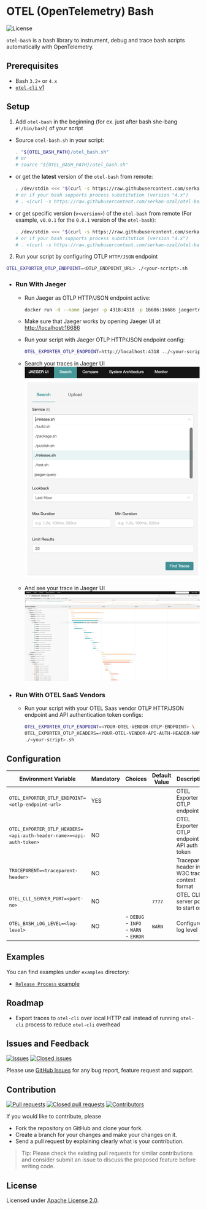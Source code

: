 # OTEL (OpenTelemetry) Bash

![License](https://img.shields.io/badge/License-Apache_2.0-blue.svg)

`otel-bash` is a bash library to instrument, debug and trace bash scripts automatically with OpenTelemetry.

## Prerequisites
- Bash `3.2+` or `4.x`
- [`otel-cli` v1](https://github.com/serkan-ozal/otel-cli)

## Setup

1. Add `otel-bash` in the beginning (for ex. just after bash she-bang `#!/bin/bash`) of your script 

  - Source `otel-bash.sh` in your script:
    ```bash
    . "${OTEL_BASH_PATH}/otel_bash.sh"
    # or
    # source "${OTEL_BASH_PATH}/otel_bash.sh"
    ```

  - or get the **latest** version of the `otel-bash` from remote:
    ```bash
    . /dev/stdin <<< "$(curl -s https://raw.githubusercontent.com/serkan-ozal/otel-bash/master/otel_bash.sh)"
    # or if your bash supports process substitution (version "4.x")
    # . <(curl -s https://raw.githubusercontent.com/serkan-ozal/otel-bash/master/otel_bash.sh)
    ```

  - or get specific version (`v<version>`) of the `otel-bash` from remote (For example, `v0.0.1` for the `0.0.1` version of the `otel-bash`):
    ```bash
    . /dev/stdin <<< "$(curl -s https://raw.githubusercontent.com/serkan-ozal/otel-bash/v0.0.1/otel_bash.sh)"
    # or if your bash supports process substitution (version "4.x")
    # . <(curl -s https://raw.githubusercontent.com/serkan-ozal/otel-bash/v0.0.1/otel_bash.sh)
    ```

2. Run your script by configuring OTLP `HTTP/JSON` endpoint

  ```bash
  OTEL_EXPORTER_OTLP_ENDPOINT=<OTLP_ENDPOINT_URL> ./<your-script>.sh
  ```

  - ### Run With Jaeger

    - Run Jaeger as OTLP HTTP/JSON endpoint active:
      ```bash
      docker run -d --name jaeger -p 4318:4318 -p 16686:16686 jaegertracing/all-in-one:1.47
      ```

    - Make sure that Jaeger works by opening Jaeger UI at [http://localhost:16686](http://localhost:16686)

    - Run your script with Jaeger OTLP HTTP/JSON endpoint config:
      ```bash
      OTEL_EXPORTER_OTLP_ENDPOINT=http://localhost:4318 ../<your-script>.sh
      ```

    - Search your traces in Jaeger UI
      ![Search Traces](./examples/release-process/images/search-trace.png)

    - And see your trace in Jaeger UI
      ![See Trace](./examples/release-process/images/see-trace.png)

  - ### Run With OTEL SaaS Vendors

    - Run your script with your OTEL Saas vendor OTLP HTTP/JSON endpoint and API authentication token configs: 
      ```bash
      OTEL_EXPORTER_OTLP_ENDPOINT=<YOUR-OTEL-VENDOR-OTLP-ENDPOINT> \
      OTEL_EXPORTER_OTLP_HEADERS=<YOUR-OTEL-VENDOR-API-AUTH-HEADER-NAME>=<YOUR-OTEL-VENDOR-API-AUTH-TOKEN> \
      ./<your-script>.sh
      ```

## Configuration

| Environment Variable                                                 | Mandatory | Choices                                              | Default Value | Description                                    | Example                                                               |
|----------------------------------------------------------------------|-----------|------------------------------------------------------|---------------|------------------------------------------------|-----------------------------------------------------------------------|
| `OTEL_EXPORTER_OTLP_ENDPOINT=<otlp-endpoint-url>`                    | YES       |                                                      |               | OTEL Exporter OTLP endpoint                    | `OTEL_EXPORTER_OTLP_ENDPOINT=https://collector.otel.io`               |
| `OTEL_EXPORTER_OTLP_HEADERS=<api-auth-header-name>=<api-auth-token>` | NO        |                                                      |               | OTEL Exporter OTLP endpoint API auth token     | `OTEL_EXPORTER_OTLP_HEADERS=x-vendor-api-key=abcdefgh-12345678`       |
| `TRACEPARENT=<traceparent-header>`                                   | NO        |                                                      |               | Traceparent header in W3C trace context format | `TRACEPARENT=00-84b54e9330faae5350f0dd8673c98146-279fa73bc935cc05-01` |
| `OTEL_CLI_SERVER_PORT=<port-no>`                                     | NO        |                                                      | `7777`        | OTEL CLI server port to start on               | `OTEL_CLI_SERVER_PORT=1234`                                           |
| `OTEL_BASH_LOG_LEVEL=<log-level>`                                    | NO        | - `DEBUG` <br> - `INFO` <br> - `WARN` <br> - `ERROR` | `WARN`        | Configure log level                            | `OTEL_BASH_LOG_LEVEL=DEBUG`                                           | 

## Examples

You can find examples under `examples` directory:
- [`Release Process` example](./examples/release-process/README.md)

## Roadmap

- Export traces to `otel-cli` over local HTTP call instead of running `otel-cli` process to reduce `otel-cli` overhead

## Issues and Feedback

[![Issues](https://img.shields.io/github/issues/serkan-ozal/otel-bash.svg)](https://github.com/serkan-ozal/otel-bash/issues?q=is%3Aopen+is%3Aissue)
[![Closed issues](https://img.shields.io/github/issues-closed/serkan-ozal/otel-bash.svg)](https://github.com/serkan-ozal/otel-bash/issues?q=is%3Aissue+is%3Aclosed)

Please use [GitHub Issues](https://github.com/serkan-ozal/otel-bash/issues) for any bug report, feature request and support.

## Contribution

[![Pull requests](https://img.shields.io/github/issues-pr/serkan-ozal/otel-bash.svg)](https://github.com/serkan-ozal/otel-bash/pulls?q=is%3Aopen+is%3Apr)
[![Closed pull requests](https://img.shields.io/github/issues-pr-closed/serkan-ozal/otel-bash.svg)](https://github.com/serkan-ozal/otel-bash/pulls?q=is%3Apr+is%3Aclosed)
[![Contributors](https://img.shields.io/github/contributors/serkan-ozal/otel-bash.svg)]()

If you would like to contribute, please
- Fork the repository on GitHub and clone your fork.
- Create a branch for your changes and make your changes on it.
- Send a pull request by explaining clearly what is your contribution.

> Tip:
> Please check the existing pull requests for similar contributions and
> consider submit an issue to discuss the proposed feature before writing code.

## License

Licensed under [Apache License 2.0](LICENSE).
